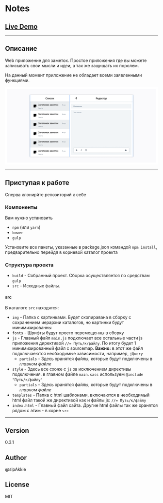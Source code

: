 # Notes

## [Live Demo](//slpAkkie.github.io/)

***

## Описание

Web приложение для заметок.
Простое приложения где вы можете записывать свои мысли и идеи, а так же защищать их поролем.

На данный момент приложение не обладает всеми заявленными функциями.

![Demo image](/figma%20layout/Notes%20With%20Editor.png?raw=true)

***

## Приступая к работе

Сперва клонирйте репозиторий к себе

### Компоненты

Вам нужно установить

- `npm` (или `yarn`)
- `bower`
- `gulp`

Установите все пакеты, указанные в package.json командой `npm install`, предварительно перейдя в корневой каталог проекта

### Структура проекта

- `build` - Собранный проект. Сборка осуществляется по средствам `gulp`
- `src` - Исходные файлы.

#### src

В каталоге `src` находятся:

- `img` - Папка с картинками. Будет скопиравана в сборку с сохранением иерархии каталогов, но картинки будут минимизированны
- `fonts` - Шрифты будут просто перемещенны в сборку
- `js` - Главный файл `main.js` подключает все остальные части js приложения директивой `//= Путь/к/файлу`. По итогу будет 1 минимизированный файл с sourcemap. **Важно:** в этот же файл подключаеются необходимые зависимости, например, `jQuery`
  - `partials` - Здесь хранятся файлы, которые будут подключены в *главном файле*
- `style` - Здесь все схоже с `js` за исключением директивы подключения. в главном файле `main.sass` используем `@include "Путь/к/файлу"`
  - `partials` - Здесь хранятся файлы, которые будут подключены в *главном файле*
- `templates` - Папка с html шаблонами, включаются в необходимый html файл такой же директивой как и файлы js: `//= Путь/к/файлу`
- `index.html` - Главный файл сайта. Другие html файлы так же хранятся рядом с этим - в корне `src`

***

## Version

0.3.1

## Author

@slpAkkie

## License

MIT
